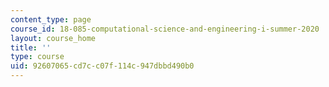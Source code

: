 ```yaml
---
content_type: page
course_id: 18-085-computational-science-and-engineering-i-summer-2020
layout: course_home
title: ''
type: course
uid: 92607065-cd7c-c07f-114c-947dbbd490b0
---
```

